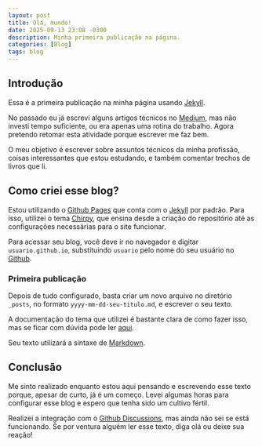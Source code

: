 ```yaml
---
layout: post
title: Olá, mundo!
date: 2025-09-13 23:08 -0300
description: Minha primeira publicação na página.
categories: [Blog]
tags: blog
---
```


## Introdução

Essa é a primeira publicação na minha página usando [Jekyll](https://jekyllrb.com/).

No passado eu já escrevi alguns artigos técnicos no [Medium](https://medium.com/), mas não investi tempo suficiente, ou era apenas uma rotina do trabalho. Agora pretendo retomar esta atividade porque escrever me faz bem.

O meu objetivo é escrever sobre assuntos técnicos da minha profissão, coisas interessantes que estou estudando, e também comentar trechos de livros que li.

## Como criei esse blog?

Estou utilizando o [Github Pages](https://docs.github.com/en/pages) que conta com o [Jekyll](https://jekyllrb.com/) por padrão. Para isso, utilizei o tema [Chirpy](https://chirpy.cotes.page/posts/getting-started/), que ensina desde a criação do repositório até as configurações necessárias para o site funcionar.

Para acessar seu blog, você deve ir no navegador e digitar `usuario.github.io`, substituindo `usuario` pelo nome do seu usuário no [Github](https://github.com/).

### Primeira publicação

Depois de tudo configurado, basta criar um novo arquivo no diretório `_posts`, no formato `yyyy-mm-dd-seu-titulo.md`, e escrever o seu texto.

A documentação do tema que utilizei é bastante clara de como fazer isso, mas se ficar com dúvida pode ler [aqui](https://chirpy.cotes.page/posts/write-a-new-post/).

Seu texto utilizará a sintaxe de [Markdown](https://docs.github.com/en/get-started/writing-on-github/getting-started-with-writing-and-formatting-on-github/basic-writing-and-formatting-syntax).

## Conclusão

Me sinto realizado enquanto estou aqui pensando e escrevendo esse texto porque, apesar de curto, já é um começo. Levei algumas horas para configurar esse blog e espero que tenha sido um cultivo fértil.

Realizei a integração com o [Github Discussions](https://docs.github.com/en/discussions), mas ainda não sei se está funcionando. Se por ventura alguém ler esse texto, diga olá ou deixe sua reação!
